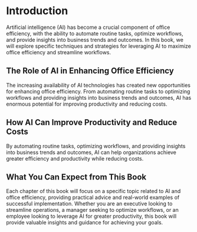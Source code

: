 Introduction
============

Artificial intelligence (AI) has become a crucial component of office efficiency, with the ability to automate routine tasks, optimize workflows, and provide insights into business trends and outcomes. In this book, we will explore specific techniques and strategies for leveraging AI to maximize office efficiency and streamline workflows.

The Role of AI in Enhancing Office Efficiency
---------------------------------------------

The increasing availability of AI technologies has created new opportunities for enhancing office efficiency. From automating routine tasks to optimizing workflows and providing insights into business trends and outcomes, AI has enormous potential for improving productivity and reducing costs.

How AI Can Improve Productivity and Reduce Costs
------------------------------------------------

By automating routine tasks, optimizing workflows, and providing insights into business trends and outcomes, AI can help organizations achieve greater efficiency and productivity while reducing costs.

What You Can Expect from This Book
----------------------------------

Each chapter of this book will focus on a specific topic related to AI and office efficiency, providing practical advice and real-world examples of successful implementation. Whether you are an executive looking to streamline operations, a manager seeking to optimize workflows, or an employee looking to leverage AI for greater productivity, this book will provide valuable insights and guidance for achieving your goals.
